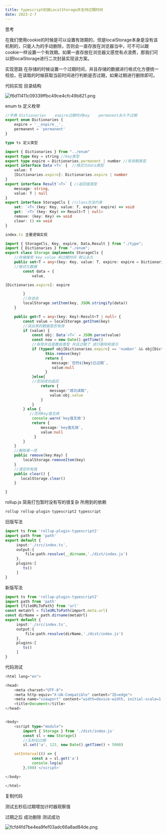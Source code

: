 ```yaml
---
title: typescript封装LocalStorage并支持过期时间
date: 2023-2-7
---
```

思考

在我们使用cookie的时候是可以设置有效期的，但是localStorage本身是没有该机制的，只能人为的手动删除，否则会一直存放在浏览器当中，可不可以跟cookie一样设置一个有效期。如果一直存放在浏览器又感觉有点浪费，那我们可以把localStorage进行二次封装实现该方案。

实现思路
在存储的时候设置一个过期时间，并且存储的数据进行格式化方便统一校验，在读取的时候获取当前时间进行判断是否过期，如果过期进行删除即可。

代码实现
目录结构

![f6d11411c09339ffbc49ce4cfc49b821.png](https://s1.imagehub.cc/images/2023/02/07/f6d11411c09339ffbc49ce4cfc49b821.png)

enum ts 定义枚举

```typescript
//字典 Dictionaries    expire过期时间key    permanent永久不过期
export enum Dictionaries {
    expire = '__expire__',
    permanent = 'permanent'
}
```

```typescript
type ts 定义类型

import { Dictionaries } from "../enum"
export type Key = string //key类型
export type expire = Dictionaries.permanent | number //有效期类型
export interface Data`<T>` {  //格式化data类型
    value: T
    [Dictionaries.expire]: Dictionaries.expire | number
}
export interface Result`<T>` { //返回值类型
    message: string,
    value: T | null
}
export interface StorageCls { //class方法约束
    set: `<T>`(key: Key, value: T, expire: expire) => void
    get: `<T>`(key: Key) => Result<T | null>
    remove: (key: Key) => void
    clear: () => void
}
```

```typescript
index.ts 主要逻辑实现

import { StorageCls, Key, expire, Data,Result } from "./type";
import { Dictionaries } from "./enum";
export class Storage implements StorageCls {
    //存储接受 key value 和过期时间 默认永久
    public set<T = any>(key: Key, value: T, expire: expire = Dictionaries.permanent) {
    //格式化数据
        const data = {
            value,

[Dictionaries.expire]: expire

        }
        //存进去
        localStorage.setItem(key, JSON.stringify(data))
    }

    public get<T = any>(key: Key):Result<T | null> {
        const value = localStorage.getItem(key)
        //读出来的数据是否有效
        if (value) {
            const obj: Data`<T>` = JSON.parse(value)
            const now = new Date().getTime()
            //有效并且是数组类型 并且过期了 进行删除和提示
            if (typeof obj[Dictionaries.expire] == 'number' && obj[Dictionaries.expire] < now) {
                  this.remove(key)
                  return {
                     message:`您的${key}已过期`,
                     value:null
                  }
            }else{
            //否则成功返回
                return {
                    message:"成功读取",
                    value:obj.value
                }
            }
        } else {
           //否则key值无效
            console.warn('key值无效')
            return {
                message:`key值无效`,
                value:null
             }
        }
    }
    //删除某一项
    public remove(key:Key) {
        localStorage.removeItem(key)
    }
    //清空所有值
    public clear() {
       localStorage.clear()
    }

}
```

rollup.js 简易打包暂时没有写的很复杂 所用到的依赖

```typescript
rollup rollup-plugin-typescript2 typescript
```

旧版写法

```typescript
import ts from 'rollup-plugin-typescript2'
import path from 'path'
export default {
     input:'./src/index.ts',
     output:{
         file:path.resolve(__dirname,'./dist/index.js')
     },
     plugins:[
        ts()
     ]
}
```

 新版写法

```typescript
import ts from 'rollup-plugin-typescript2'
import path from 'path'
import {fileURLToPath} from 'url'
const metaUrl = fileURLToPath(import.meta.url)
const dirName = path.dirname(metaUrl)
export default {
     input:'./src/index.ts',
     output:{
         file:path.resolve(dirName,'./dist/index.js')
     },
     plugins:[
        ts()
     ]
}
```

代码测试

<!DOCTYPE html>

```typescript
<html lang="en">

<head>
    <meta charset="UTF-8">
    <meta http-equiv="X-UA-Compatible" content="IE=edge">
    <meta name="viewport" content="width=device-width, initial-scale=1.0">
    <title>Document</title>
</head>


<body>
    <script type="module">
        import { Storage } from './dist/index.js'
        const sl = new Storage()
        //五秒后过期
        sl.set('a', 123, new Date().getTime() + 5000)

    setInterval(() => {
            const a = sl.get('a')
            console.log(a)
        },500)`</script>`

</body>

</html>
```

复制代码

测试五秒后过期增加计时器观察值

过期之后 成功删除 测试成功

![fcfd4fd7be4ea9fef03adc66a8ad84de.png](https://s1.imagehub.cc/images/2023/02/07/fcfd4fd7be4ea9fef03adc66a8ad84de.png)
